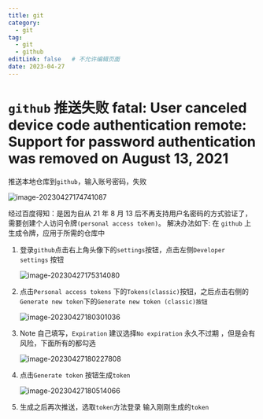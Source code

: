 ```yaml
---
title: git
category:
  - git
tag: 
  - git
  - github
editLink: false   # 不允许编辑页面
date: 2023-04-27
---
```


# `github` 推送失败 fatal: User canceled device code authentication remote: Support for password authentication was removed on August 13, 2021

推送本地仓库到`github`，输入账号密码，失败

![image-20230427174741087](https://wucq-jj-blog-resources.oss-cn-hangzhou.aliyuncs.com/blog-img/202304271747127.png)

经过百度得知：是因为自从 21 年 8 月 13 后不再支持用户名密码的方式验证了，需要创建个人访问令牌`(personal access token)`。
解决办法如下:
在 `github` 上生成令牌，应用于所需的仓库中

1. 登录`github`点击右上角头像下的`settings`按钮，点击左侧`Developer settings` 按钮

   ![image-20230427175314080](https://wucq-jj-blog-resources.oss-cn-hangzhou.aliyuncs.com/blog-img/202304271753146.png)

2. 点击`Personal access tokens` 下的`Tokens(classic)`按钮，之后点击右侧的`Generate new token`下的`Generate new token (classic)按钮`

   ![image-20230427180301036](https://wucq-jj-blog-resources.oss-cn-hangzhou.aliyuncs.com/blog-img/202304271803096.png)

3. Note 自己填写，`Expiration` 建议选择`No expiration` 永久不过期 ，但是会有风险，下面所有的都勾选

   ![image-20230427180227808](https://wucq-jj-blog-resources.oss-cn-hangzhou.aliyuncs.com/blog-img/202304271802856.png)

4. 点击`Generate token` 按钮生成`token`

   ![image-20230427180514066](https://wucq-jj-blog-resources.oss-cn-hangzhou.aliyuncs.com/blog-img/202304271805090.png)

5. 生成之后再次推送，选取`token`方法登录 输入刚刚生成的`token`






